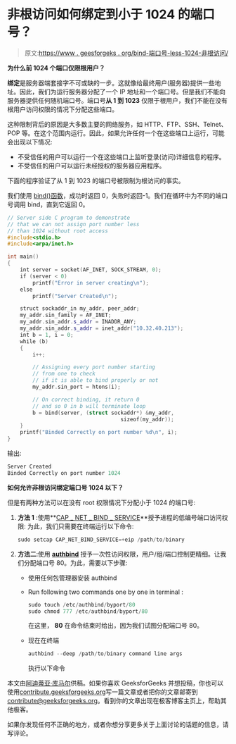 # 非根访问如何绑定到小于 1024 的端口号？

> 原文:[https://www . geesforgeks . org/bind-端口号-less-1024-非根访问/](https://www.geeksforgeeks.org/bind-port-number-less-1024-non-root-access/)

**为什么前 1024 个端口仅限根用户？**

**绑定**是服务器端套接字不可或缺的一步。这就像给最终用户(服务器)提供一些地址。因此，我们为运行服务器分配了一个 IP 地址和一个端口号。但是我们不能向服务器提供任何随机端口号。端口号**从 1 到 1023** 仅限于根用户，我们不能在没有根用户访问权限的情况下分配这些端口。

这种限制背后的原因是大多数主要的网络服务，如 HTTP、FTP、SSH、Telnet、POP 等。在这个范围内运行。因此，如果允许任何一个在这些端口上运行，可能会出现以下情况:

*   不受信任的用户可以运行一个在这些端口上监听登录(访问)详细信息的程序。
*   不受信任的用户可以运行未经授权的服务器应用程序。

下面的程序验证了从 1 到 1023 的端口号被限制为根访问的事实。

我们使用 [bind()函数](http://man7.org/linux/man-pages/man2/bind.2.html)，成功时返回 0，失败时返回-1。我们在循环中为不同的端口号调用 bind，直到它返回 0。

```cpp
// Server side C program to demonstrate
// that we can not assign port number less
// than 1024 without root access
#include<stdio.h>
#include<arpa/inet.h>

int main()
{
    int server = socket(AF_INET, SOCK_STREAM, 0);
    if (server < 0)
        printf("Error in server creating\n");
    else
        printf("Server Created\n");

    struct sockaddr_in my_addr, peer_addr;
    my_addr.sin_family = AF_INET;
    my_addr.sin_addr.s_addr = INADDR_ANY;
    my_addr.sin_addr.s_addr = inet_addr("10.32.40.213");
    int b = 1, i = 0;
    while (b)
    {
        i++;

        // Assigning every port number starting
        // from one to check
        // if it is able to bind properly or not
        my_addr.sin_port = htons(i);

        // On correct binding, it return 0
        // and so 0 in b will terminate loop
        b = bind(server, (struct sockaddr*) &my_addr,
                                    sizeof(my_addr));
    }
    printf("Binded Correctly on port number %d\n", i);
}
```

输出:

```cpp
Server Created
Binded Correctly on port number 1024

```

**如何允许非根访问绑定端口号 1024 以下？**

但是有两种方法可以在没有 root 权限情况下分配小于 1024 的端口号:

1.  **方法 1** :使用**[CAP _ NET _ BIND _ SERVICE](http://man7.org/linux/man-pages/man7/capabilities.7.html)**授予进程的低编号端口访问权限:
    为此，我们只需要在终端运行以下命令:

    ```cpp
    sudo setcap CAP_NET_BIND_SERVICE=+eip /path/to/binary
    ```

2.  **方法二**:使用 **[authbind](https://en.wikipedia.org/wiki/Authbind)** 授予一次性访问权限，用户/组/端口控制更精细。让我们分配端口号 80。为此，需要以下步骤:
    *   使用任何包管理器安装 authbind
    *   Run following two commands one by one in terminal :

        ```cpp
        sudo touch /etc/authbind/byport/80
        sudo chmod 777 /etc/authbind/byport/80
        ```

        在这里， **80** 在命令结束时给出，因为我们试图分配端口号 80。

    *   现在在终端

        ```cpp
        authbind --deep /path/to/binary command line args
        ```

        执行以下命令

本文由[阿迪蒂亚·库马尔](https://www.linkedin.com/in/aditya-kumar-837315100/)供稿。如果你喜欢 GeeksforGeeks 并想投稿，你也可以使用[contribute.geeksforgeeks.org](http://contribute.geeksforgeeks.org)写一篇文章或者把你的文章邮寄到 contribute@geeksforgeeks.org。看到你的文章出现在极客博客主页上，帮助其他极客。

如果你发现任何不正确的地方，或者你想分享更多关于上面讨论的话题的信息，请写评论。